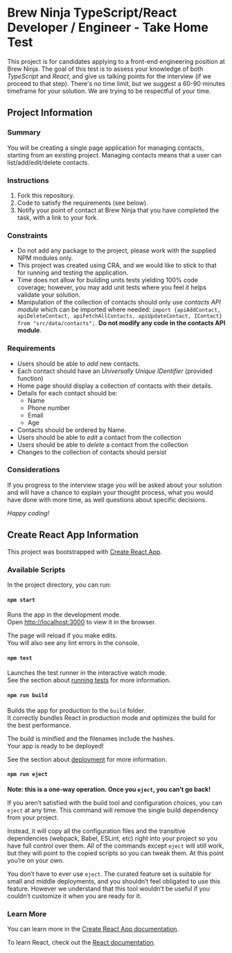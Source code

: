 # Brew Ninja TypeScript/React Developer / Engineer - Take Home Test

This project is for candidates applying to a front-end engineering position at Brew Ninja. The goal of this test is to assess your knowledge of both *TypeScript* and *React*, and give us talking points for the interview (if we proceed to that step).
There's no time limit, but we suggest a 60-90 minutes timeframe for your solution. We are trying to be respectful of your time.

## Project Information

### Summary

You will be creating a single page application for managing contacts, starting from an existing project. Managing contacts means that a user can list/add/edit/delete contacts.

### Instructions

1. Fork this repository.
1. Code to satisfy the requirements (see below).
1. Notify your point of contact at Brew Ninja that you have completed the task, with a link to your fork.

### Constraints

- Do not add any package to the project, please work with the supplied NPM modules only.
- This project was created using CRA, and we would like to stick to that for running and testing the application.
- Time does not allow for building units tests yielding 100% code coverage; however, you may add unit tests where you feel it helps validate your solution.
- Manipulation of the collection of contacts should only use *contacts API module* which can be imported where needed:
  `import {apiAddContact, apiDeleteContact, apiFetchAllContacts, apiUpdateContact, IContact} from "src/data/contacts";`.  **Do not modify any code in the contacts API module**.

### Requirements

- Users should be able to *add* new contacts.
- Each contact should have an *Universally Unique IDentifier* (provided function)
- Home page should display a collection of contacts with their details.
- Details for each contact should be:
  - Name
  - Phone number
  - Email
  - Age
- Contacts should be ordered by Name.
- Users should be able to *edit* a contact from the collection
- Users should be able to *delete* a contact from the collection
- Changes to the collection of contacts should persist

### Considerations

If you progress to the interview stage you will be asked about your solution and will have a chance to explain your thought process, what you would have done with more time, as well questions about specific decisions.

_Happy coding!_

## Create React App Information

This project was bootstrapped with [Create React App](https://github.com/facebook/create-react-app).

### Available Scripts

In the project directory, you can run:

#### `npm start`

Runs the app in the development mode.\
Open [http://localhost:3000](http://localhost:3000) to view it in the browser.

The page will reload if you make edits.\
You will also see any lint errors in the console.

#### `npm test`

Launches the test runner in the interactive watch mode.\
See the section about [running tests](https://facebook.github.io/create-react-app/docs/running-tests) for more information.

#### `npm run build`

Builds the app for production to the `build` folder.\
It correctly bundles React in production mode and optimizes the build for the best performance.

The build is minified and the filenames include the hashes.\
Your app is ready to be deployed!

See the section about [deployment](https://facebook.github.io/create-react-app/docs/deployment) for more information.

#### `npm run eject`

**Note: this is a one-way operation. Once you `eject`, you can’t go back!**

If you aren’t satisfied with the build tool and configuration choices, you can `eject` at any time. This command will remove the single build dependency from your project.

Instead, it will copy all the configuration files and the transitive dependencies (webpack, Babel, ESLint, etc) right into your project so you have full control over them. All of the commands except `eject` will still work, but they will point to the copied scripts so you can tweak them. At this point you’re on your own.

You don’t have to ever use `eject`. The curated feature set is suitable for small and middle deployments, and you shouldn’t feel obligated to use this feature. However we understand that this tool wouldn’t be useful if you couldn’t customize it when you are ready for it.

### Learn More

You can learn more in the [Create React App documentation](https://facebook.github.io/create-react-app/docs/getting-started).

To learn React, check out the [React documentation](https://reactjs.org/).
